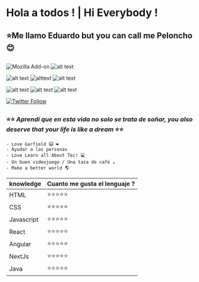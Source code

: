 # Hola a todos ! | Hi Everybody !
## ⭐Me llamo Eduardo but you can call me Peloncho 😊
##
![Mozilla Add-on](https://img.shields.io/amo/stars/Gamer?color=red&label=Gamer&logoolor=Red&style=flat-square) 
![alt text](https://img.shields.io/badge/Developer-enthusiastic-blue)

![alt text](https://img.shields.io/badge/Junior-Always-important) ![alttext](https://img.shields.io/badge/Senior-Never-informational)
![alt text](https://img.shields.io/badge/Master-Why-ff69b4)

![alt text](https://img.shields.io/badge/Keep-Going-blueviolet?style=for-the-badge&logo=ActiGraph) 
![alt text](https://img.shields.io/badge/Never-GiveUp-red?style=for-the-badge&logo=AngelList) 
![alt text](https://img.shields.io/badge/Just-DoIt-green?style=for-the-badge&logo=ApacheSpark)

[![Twitter Follow](https://img.shields.io/twitter/follow/DevBetterWorld?style=social)](https://twitter.com/DevBetterWorld) 
##

### ⭐⭐ *Aprendí que en esta vida no solo se trata de soñar, you also deserve that your life is like a dream* ⭐⭐

    - Love Garfield 😺 ❤️
    - Ayudar a las personas 
    - Love Learn all About Tec! 💻
    - Un buen videojuego / Una taza de café ☕
    - Make a better world 🌎


| knowledge | Cuanto me gusta el lenguaje ?|
| --- | --- |
| HTML | ⭐⭐⭐⭐⭐
| CSS | ⭐⭐⭐⭐⭐
| Javascript | ⭐⭐⭐⭐⭐|
| React | ⭐⭐⭐⭐⭐ |
| Angular | ⭐⭐⭐⭐⭐ |
| NextJs | ⭐⭐⭐⭐⭐|
| Java | ⭐⭐⭐⭐⭐|
